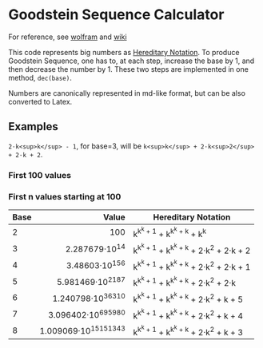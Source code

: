 # Goodstein Sequence Calculator

For reference, see [wolfram](https://mathworld.wolfram.com/GoodsteinSequence.html) and [wiki](https://en.wikipedia.org/wiki/Goodstein%27s_theorem)

This code represents big numbers as [Hereditary Notation](https://mathworld.wolfram.com/HereditaryRepresentation.html).
To produce Goodstein Sequence, one has to, at each step, increase the base by 1, and then decrease the number by 1. These two steps are implemented in one method, `dec(base)`.

Numbers are canonically represented in md-like format, but can be also converted to Latex.

## Examples
`2·k<sup>k</sup> - 1`, for base=3, will be `k<sup>k</sup> + 2·k<sup>2</sup> + 2·k + 2`.

### First 100 values

### First n values starting at 100

Base |	          Value           |           Hereditary Notation
 ---- |	-------------------------: | ----------------------------------
2 |                      100  | k<sup>k<sup>k</sup> + 1</sup> + k<sup>k<sup>k</sup> + k</sup> + k<sup>k</sup>
3 |         2.287679·10<sup>14</sup>  | k<sup>k<sup>k</sup> + 1</sup> + k<sup>k<sup>k</sup> + k</sup> + 2·k<sup>2</sup> + 2·k + 2
4 |         3.48603·10<sup>156</sup>  | k<sup>k<sup>k</sup> + 1</sup> + k<sup>k<sup>k</sup> + k</sup> + 2·k<sup>2</sup> + 2·k + 1
5 |       5.981469·10<sup>2187</sup>  | k<sup>k<sup>k</sup> + 1</sup> + k<sup>k<sup>k</sup> + k</sup> + 2·k<sup>2</sup> + 2·k
6 |      1.240798·10<sup>36310</sup>  | k<sup>k<sup>k</sup> + 1</sup> + k<sup>k<sup>k</sup> + k</sup> + 2·k<sup>2</sup> + k + 5
7 |     3.096402·10<sup>695980</sup>  | k<sup>k<sup>k</sup> + 1</sup> + k<sup>k<sup>k</sup> + k</sup> + 2·k<sup>2</sup> + k + 4
8 |   1.009069·10<sup>15151343</sup>  | k<sup>k<sup>k</sup> + 1</sup> + k<sup>k<sup>k</sup> + k</sup> + 2·k<sup>2</sup> + k + 3


